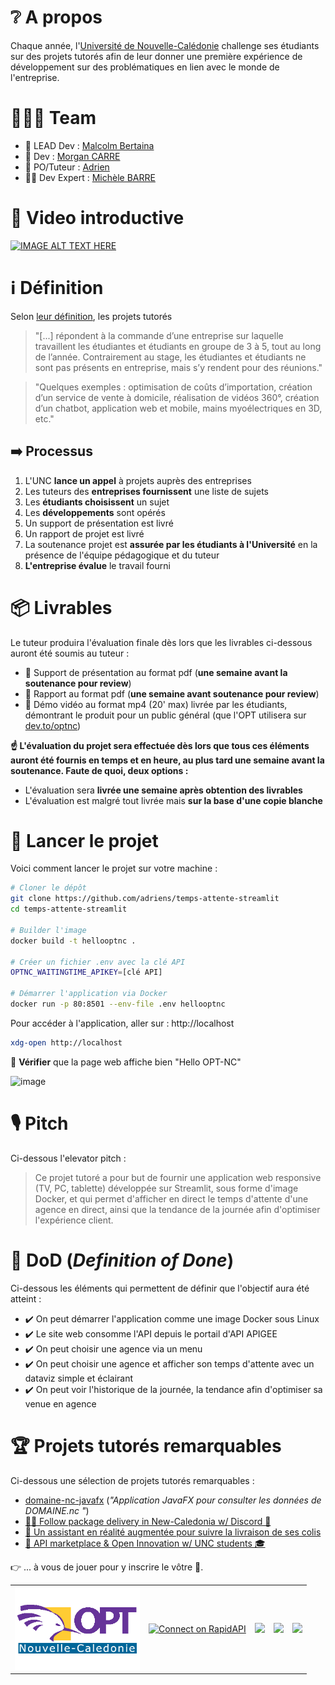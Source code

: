 # ❔ A propos

Chaque année, l'[Université de Nouvelle-Calédonie](https://unc.nc/) challenge ses étudiants
sur des projets tutorés afin de leur donner une première expérience de développement 
sur des problématiques en lien avec le monde de l'entreprise.

# 🧑‍🤝‍🧑 Team

- 👦 LEAD Dev : [Malcolm Bertaina](https://github.com/MalcolmBrt)
- 👦 Dev : [Morgan CARRE](https://github.com/morgancarre)
- 🧔 PO/Tuteur : [Adrien](https://dev.to/adriens)
- 👱‍♀️ Dev Expert : [Michèle BARRE](https://github.com/mbarre/)

# 🍿 Video introductive

[![IMAGE ALT TEXT HERE](https://img.youtube.com/vi/yOAKC5cTDc8/0.jpg)](https://www.youtube.com/watch?v=yOAKC5cTDc8)

# ℹ️ Définition

Selon [leur définition](https://iut.unc.nc/espace-entreprises/projets-tutores/), les projets tutorés

> "[...] répondent à la commande d’une entreprise sur laquelle travaillent les étudiantes et étudiants en groupe de 3 à 5, tout au long de l’année. Contrairement au stage, les étudiantes et étudiants ne sont pas présents en entreprise, mais s’y rendent pour des réunions."

> "Quelques exemples : optimisation de coûts d’importation, création d’un service de vente à domicile, réalisation de vidéos 360°, création d’un chatbot, application web et mobile, mains myoélectriques en 3D, etc."

## ➡️  Processus

1. L'UNC **lance un appel** à projets auprès des entreprises
2. Les tuteurs des **entreprises fournissent** une liste de sujets
3. Les **étudiants choisissent** un sujet
4. Les **développements** sont opérés
5. Un support de présentation est livré
6. Un rapport de projet est livré
7. La soutenance projet est **assurée par les étudiants à l'Université** en la présence de l'équipe pédagogique et du tuteur
8. **L'entreprise évalue** le travail fourni

# 📦 Livrables

Le tuteur produira l'évaluation finale dès lors que les livrables ci-dessous auront été soumis au tuteur :

- 📰 Support de présentation au format pdf (**une semaine avant la soutenance pour review**)
- 📘 Rapport au format pdf (**une semaine avant soutenance pour review**)
- 🎦 Démo vidéo au format mp4 (20' max) livrée par les étudiants, démontrant le produit pour un public général (que l'OPT utilisera sur [dev.to/optnc](https://dev.to/optnc))

**☝️ L'évaluation du projet sera effectuée dès lors que tous ces éléments auront été fournis en temps et en heure,
au plus tard une semaine avant la soutenance. Faute de quoi, deux options :**

- L'évaluation sera **livrée une semaine après obtention des livrables**
- L'évaluation est malgré tout livrée mais **sur la base d'une copie blanche**

# 🚀 Lancer le projet

Voici comment lancer le projet sur votre machine :

```sh
# Cloner le dépôt
git clone https://github.com/adriens/temps-attente-streamlit
cd temps-attente-streamlit

# Builder l'image  
docker build -t hellooptnc .

# Créer un fichier .env avec la clé API
OPTNC_WAITINGTIME_APIKEY=[clé API]

# Démarrer l'application via Docker  
docker run -p 80:8501 --env-file .env hellooptnc
```

Pour accéder à l'application, aller sur : http://localhost

```sh
xdg-open http://localhost
```

👀 **Vérifier** que la page web affiche bien "Hello OPT-NC" 

![image](https://github.com/user-attachments/assets/4a727dd3-908c-4dd5-8468-170284f2e3fa)




# 🎙️ Pitch

Ci-dessous l'elevator pitch :

> Ce projet tutoré a pour but de fournir une application web responsive (TV, PC, tablette) développée sur Streamlit, sous forme d'image Docker, et
> qui permet d'afficher en direct le temps d'attente d'une agence en direct, ainsi que la tendance de la journée afin d'optimiser l'expérience client.

# 🤝 DoD (_Definition of Done_)

Ci-dessous les éléments qui permettent de définir que l'objectif aura été atteint :

- ✔️ On peut démarrer l'application comme une image Docker sous Linux
- ✔️ Le site web consomme l'API depuis le portail d'API APIGEE
- ✔️ On peut choisir une agence via un menu
- ✔️ On peut choisir une agence et afficher son temps d'attente avec un dataviz simple et éclairant
- ✔️ On peut voir l'historique de la journée, la tendance afin d'optimiser sa venue en agence


# 🏆 Projets tutorés remarquables

Ci-dessous une sélection de projets tutorés remarquables :

- [domaine-nc-javafx](https://github.com/adriens/domaine-nc-javafx) (_"Application JavaFX pour consulter les données de DOMAINE.nc "_)
- [🧑‍🎓 Follow package delivery in New-Caledonia w/ Discord 🤖](https://dev.to/optnc/follow-delivery-in-new-caledonia-with-rapidapi-4bh9)
- [🤖 Un assistant en réalité augmentée pour suivre la livraison de ses colis](https://youtu.be/ddqJ-ZAlk9U)
- [🙌 API marketplace & Open Innovation w/ UNC students 🎓](https://dev.to/optnc/api-marketplace-open-innovation-w-unc-students-50fc)

👉 ... à vous de jouer pour y inscrire le vôtre 💪.

<table>
  <tr>
    <td>
        <a href="https://office.opt.nc/"><img src="https://raw.githubusercontent.com/opt-nc/.github/main/img/nc_opt.gif" width="200"/></a>
    </td>
    <td>
        <a href="https://rapidapi.com/organization/opt-nc" target="_blank">
            <img src="https://storage.googleapis.com/rapidapi-documentation/connect-on-rapidapi-dark.png" width="215" alt="Connect on RapidAPI">
        </a>
    </td>
    <td>
        <a href="https://hub.docker.com/u/optnc" target="_blank">
            <img src="https://www.docker.com/wp-content/uploads/2022/03/Moby-logo.png" width="100"/>
        </a>
    </td>
    <td>
        <a href="https://dev.to/optnc" target="_blank">
            <img src="https://d2fltix0v2e0sb.cloudfront.net/dev-black.png" width="150"/>
        </a>
    </td>
    <td>
        <a href="https://killercoda.com/opt-labs/" target="_blank">
            <img src="https://avatars.githubusercontent.com/u/88902003?s=200&v=4" width="150"/>
        </a>
    </td>
  </tr>
</table>
